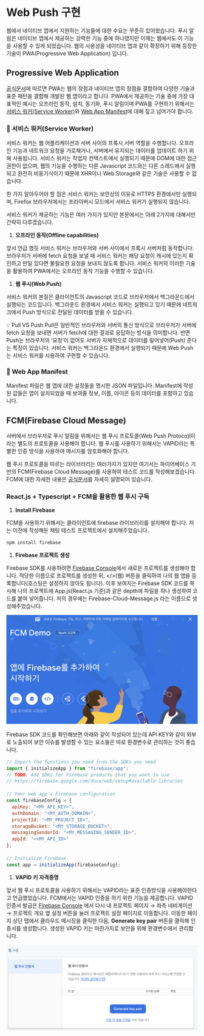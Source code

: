 # Web Push 구현

웹에서 네이티브 앱에서 지원하는 기능들에 대한 수요는 꾸준히 있어왔습니다. 푸시 알림은 네이티브 앱에서 제공하는 강력한 기능 중에 하나였지만 이제는 웹에서도 이 기능을 사용할 수 있게 되었습니다. 웹의 사용성을 네이티브 앱과 같이 확장하기 위해 등장한 기술이 PWA(Progressive Web Application) 입니다.

## Progressive Web Application

  [공식문서](https://developer.mozilla.org/en-US/docs/Web/Progressive_web_apps/Tutorials/js13kGames/Introduction)에 따르면 PWA는 웹의 장점과 네이티브 앱의 장점을 결합하여 다양한 기술과 표준 패턴을 결합해 개발된 웹 앱이라고 합니다. PWA에서 제공하는 기술 중에 가장 대표적인 예시는 오프라인 동작, 설치, 동기화, 푸시 알림이며 PWA를 구현하기 위해서는 [서비스 워커(Service Worker)](https://developer.mozilla.org/en-US/docs/Web/API/Service_Worker_API)와 [Web App Manifest](https://developer.mozilla.org/ko/docs/Web/Manifest)에 대해 짚고 넘어가야 합니다.

### 🔧 서비스 워커(Service Worker)

  서비스 워커는 웹 어플리케이션과 서버 사이의 프록시 서버 역할을 수행합니다. 오프라인 기능과 네트워크 요청을 가로채거나, 서버에서 유지되는 데이터를 업데이트 하기 위해 사용됩니다. 서비스 워커는 작업자 컨텍스트에서 실행되기 때문에 DOM에 대한 접근권한이 없으며, 웹의 기능을 수행하는 다른 Javascript 코드와는 다른 스레드에서 실행되고 완전히 비동기식이기 때문에 XHR이나 Web Storage와 같은 기술은 사용할 수 없습니다.

  한 가지 알아두어야 할 점은 서비스 워커는 보안상의 이유로 HTTPS 환경에서만 실행되며, Firefox 브라우저에서는 프라이버시 모드에서 서비스 워커가 실행되지 않습니다.

  서비스 워커가 제공하는 기능은 여러 가지가 있지만 본문에서는 아래 2가지에 대해서만 간략히 다루겠습니다.

1. **오프라인 동작(Offline capabilities)**

  앞서 언급 했듯 서비스 워커는 브라우저와 서버 사이에서 프록시 서버처럼 동작합니다. 브라우저가 서버에 fetch 요청을 보낼 때 서비스 워커는 해당 요청이 캐시에 있는지 확인하고 만일 있다면 불필요한 요청을 보내지 않도록 합니다. 서비스 워커의 이러한 기술을 활용하여 PWA에서는  오프라인 동작 기능을 수행할 수 있습니다.

1. **웹 푸시(Web Push)**

  서비스 워커의 본질은 클라이언트의 Javascript 코드로 브라우저에서 백그라운드에서 실행되는 코드입니다. 백그라운드 환경에서 서비스 워커는 실행되고 있기 때문에 네트워크에서 Push 방식으로 전달된 데이터를 받을 수 있습니다. 

<aside>
💡 Pull VS Push
  Pull은 일반적인 브라우저와 서버의 통신 방식으로 브라우저가 서버에 fetch 요청을 보내면 서버가 fetch에 대한 결과로 응답하는 방식을 의미합니다. 반면 Push는 브라우저의 ‘요청’이 없어도 서버가 자체적으로 데이터를 밀어넣어(Push) 준다는 특징이 있습니다. 서비스 워커는 백그라운드 환경에서 실행되기 때문에 Web Push는 서비스 워커를 사용하여 구현할 수 있습니다.

</aside>

### 📄 Web App Manifest

  Manifest 파일은 웹 앱에 대한 설정들을 명시한 JSON 파일입니다. Manifest에 작성된 값들은 앱이 설치되었을 때 보여줄 정보, 이름, 아이콘 등의 데이터를 포함하고 있습니다.

## FCM(Firebase Cloud Message)

  서버에서 브라우저로 푸시 알림을 위해서는 웹 푸시 프로토콜(Web Push Protoco)l이라는 별도의 프로토콜을 사용해야 합니다. 웹 푸시를 사용하기 위해서는 VAPID라는 특별한 인증 방식을 사용하여 메시지를 암호화해야 합니다.

  웹 푸시 프로토콜을 따르는 라이브러리는 여러가지가 있지만 여기서는 파이어베이스 기반의 FCM(Firebase Cloud Message)를 사용하여 테스트 코드를 작성해보겠습니다. FCM에 대한 자세한 내용은 [공식문서](https://firebase.google.com/docs/cloud-messaging?hl=ko)를 자세히 설명되어 있습니다.

### React.js + Typescript + FCM을 활용한 웹 푸시 구독

1. **Install Firebase**

  FCM을 사용하기 위해서는 클라이언트에 firebase 라이브러리를 설치해야 합니다. 저는 이전에 작성해둔 채팅 테스트 프로젝트에서 설치해주었습니다.

```bash
npm install firebase
```

1. **Firebase 프로젝트 생성**

  Firebase SDK를 사용하려면 [Firebase Console](https://console.firebase.google.com)에서 새로운 프로젝트를 생성해야 합니다. 적당한 이름으로 프로젝트를 생성한 뒤, </>(웹) 버튼을 클릭하여 나의 웹 앱을 등록합니다(호스팅은 설정하지 않아도 됩니다). 이후 보여지는 Firebase SDK 코드를 복사해 나의 프로젝트에 App.js(React.js 기준)과 같은 depth에 파일을 하나 생성하여 코드를 붙여 넣어줍니다. 저의 경우에는 Firebase-Cloud-Message.js 라는 이름으로 생성해주었습니다.

![스크린샷 2023-04-24 오후 4.17.53.png](images/Firebase_Console.png)

  Firebase SDK 코드를 확인해보면 아래와 같이 작성되어 있는데 API KEY와 같이 외부로 노출되어 보안 이슈를 발생할 수 있는 요소들은 따로 환경변수로 관리하는 것이 좋습니다.

```jsx
// Import the functions you need from the SDKs you need
import { initializeApp } from "firebase/app";
// TODO: Add SDKs for Firebase products that you want to use
// https://firebase.google.com/docs/web/setup#available-libraries

// Your web app's Firebase configuration
const firebaseConfig = {
  apiKey: "<MY_API_KEY>",
  authDomain: "<MY_AUTH_DOMAIN>",
  projectId: "<MY_PROJECT_ID>",
  storageBucket: "<MY_STORAGE_BUCKET>",
  messagingSenderId: "<MY_MESSAGING_SENDER_ID>",
  appId: "<<MY_API_ID>"
};

// Initialize Firebase
const app = initializeApp(firebaseConfig);
```

1. **VAPID 키 자격증명**

  앞서 웹 푸시 프로토콜을 사용하기 위해서는 VAPID라는 표준 인증방식을 사용해야한다고 언급했었습니다. FCM에서는 VAPID 인증을 하기 위한 기능을 제공합니다. VAPID 인증서 발급은 [Firebase Console](https://console.firebase.google.com) 에서 다시 내 프로젝트 페이지 → 좌측 네비게이션 → 프로젝트 개요 옆 설정 버튼을 눌러 프로젝트 설정 페이지로 이동합니다. 이동한 페이지 상단 탭에서 클라우드 메시징을 클릭한 다음, **Generate key pair** 버튼을 클릭해 인증서를 생성합니다. 생성된 VAPID 키는 마찬가지로 보안을 위해 환경변수에서 관리합니다.

![스크린샷 2023-04-24 오후 4.41.50.png](images/Firebase_Console2.png)
